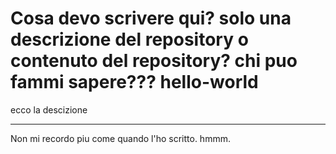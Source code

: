 


Cosa devo scrivere qui? solo una descrizione del repository o contenuto del repository? chi puo fammi sapere???
hello-world
===========

ecco la descizione


-----------------
Non mi recordo piu come quando l'ho scritto. hmmm.
